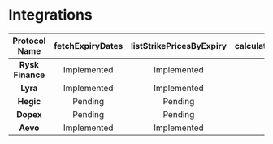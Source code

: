 # Integrations

| **Protocol Name** | **fetchExpiryDates** | **listStrikePricesByExpiry** | **calculatePremiumForOption** | **buyOptionContract** | **addOptionToPosition** | **exerciseOptionContract** | **sellOptionBackToIssuer** | **transferOptionOwnership** |
|:-----------------:|:--------------------:|:---------------------------:|:------------------------------:|:---------------------:|:-----------------------:|:--------------------------:|:-------------------------:|:---------------------------:|
|    **Rysk Finance**    |     Implemented      |          Implemented         |            Implemented           |       Implemented       |         Implemented        |           Pending            |            Pending            |            Pending             |
|       **Lyra**       |     Implemented      |          Implemented         |            Implemented           |          Pending          |            Pending          |           Pending            |            Pending            |            Pending             |
|      **Hegic**      |         Pending         |             Pending            |               Pending              |          Pending          |            Pending          |           Pending            |            Pending            |            Pending             |
|      **Dopex**      |         Pending         |             Pending            |               Pending              |          Pending          |            Pending          |           Pending            |            Pending            |            Pending             |
|      **Aevo**       |     Implemented      |          Implemented         |            Implemented           |          Pending          |            Pending          |           Pending            |            Pending            |            Pending             |
